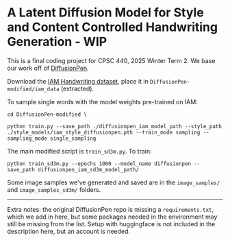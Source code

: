 # A Latent Diffusion Model for Style and Content Controlled Handwriting Generation - WIP

This is a final coding project for CPSC 440, 2025 Winter Term 2. We base our work off of [DiffusionPen](https://github.com/koninik/DiffusionPen).

Download the [IAM Handwriting dataset](https://fki.tic.heia-fr.ch/databases/iam-handwriting-database), place it in `DiffusionPen-modified/iam_data` (extracted).


To sample single words with the model weights pre-trained on IAM:
```
cd DiffusionPen-modified \

python train.py --save_path ./diffusionpen_iam_model_path --style_path ./style_models/iam_style_diffusionpen.pth --train_mode sampling --sampling_mode single_sampling
```

The main modified script is `train_sd3m.py`. To train:
```
python train_sd3m.py --epochs 1000 --model_name diffusionpen --save_path diffusionpen_iam_sd3m_model_path/
```

Some image samples we've generated and saved are in the `image_samples/` and `image_samples_sd3m/` folders.

---
Extra notes: the original DiffusionPen repo is missing a `requirements.txt`, which we add in here, but some packages needed in the environment may still be missing from the list. Setup with huggingface is not included in the description here, but an account is needed.